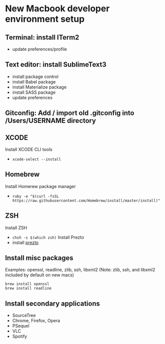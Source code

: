 # New Macbook developer environment setup

## Terminal: install ITerm2
- update preferences/profile

## Text editor: install SublimeText3
- install package control
- install Babel package
- install Materialize package
- install SASS package
- update preferences

## Gitconfig: Add / import old .gitconfig into /Users/USERNAME directory

## XCODE
Install XCODE CLI tools
- `xcode-select --install`

## Homebrew
Install Homerew package manager
- `ruby -e "$(curl -fsSL https://raw.githubusercontent.com/Homebrew/install/master/install)"`

## ZSH
Install ZSH
- `chsh -s $(which zsh)`
Install Prezto
- install [prezto](https://github.com/sorin-ionescu/prezto)

## Install misc packages 
Examples: openssl, readline, zlib, ssh, libxml2 (Note: zlib, ssh, and libxml2 included by default on new macs)
  ```
  brew install openssl
  brew install readline
  ```

## Install secondary applications
  - SourceTree
  - Chrome, Firefox, Opera
  - PSequel
  - VLC
  - Spotify
